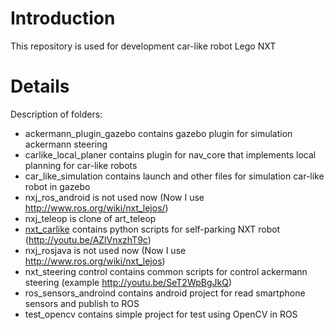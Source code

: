 # Introduction #

This repository is used for development car-like robot Lego NXT


# Details #

Description of folders:
  * ackermann\_plugin\_gazebo contains gazebo plugin for simulation ackermann steering
  * carlike\_local\_planer contains plugin for nav\_core that implements local planning for car-like robots
  * car\_like\_simulation contains launch and other files for simulation car-like robot in gazebo
  * nxj\_ros\_android is not used now (Now I use http://www.ros.org/wiki/nxt_lejos/)
  * nxj\_teleop is clone of art\_teleop
  * [nxt\_carlike](nxt_carlike.md) contains python scripts for self-parking NXT robot (http://youtu.be/AZlVnxzhT9c)
  * nxj\_rosjava is not used now (Now I use http://www.ros.org/wiki/nxt_lejos)
  * nxt\_steering control contains common scripts for control ackermann steering (example http://youtu.be/SeT2WpBgJkQ)
  * ros\_sensors\_androind contains android project for read smartphone sensors and publish to ROS
  * test\_opencv contains simple project for test using OpenCV in ROS